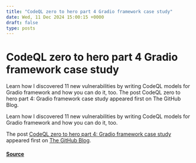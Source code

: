 ```yaml
---
title: "CodeQL zero to hero part 4 Gradio framework case study"
date: Wed, 11 Dec 2024 15:00:15 +0000
draft: false
type: posts
---
```

# CodeQL zero to hero part 4 Gradio framework case study





Learn how I discovered 11 new vulnerabilities by writing CodeQL models for Gradio framework and how you can do it, too. The post CodeQL zero to hero part 4: Gradio framework case study appeared first on The GitHub Blog. 

Learn how I discovered 11 new vulnerabilities by writing CodeQL models for Gradio framework and how you can do it, too.

The post [CodeQL zero to hero part 4: Gradio framework case study](https://github.blog/security/vulnerability-research/codeql-zero-to-hero-part-4-gradio-framework-case-study/) appeared first on [The GitHub Blog](https://github.blog).

#### [Source](https://github.blog/security/vulnerability-research/codeql-zero-to-hero-part-4-gradio-framework-case-study/)

